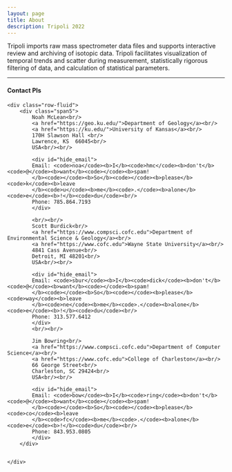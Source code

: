```yaml
---
layout: page
title: About
description: Tripoli 2022
---
```

Tripoli imports raw mass spectrometer data files and supports interactive review and archiving of isotopic data. Tripoli facilitates visualization of temporal trends and scatter during measurement, statistically rigorous filtering of data, and calculation of statistical parameters.

---

<div class="container">
<h4><a id="contact"></a>Contact PIs</h4>

    <div class="row-fluid">
        <div class="span5">
            Noah McLean<br/>
            <a href="https://geo.ku.edu/">Department of Geology</a><br/>
            <a href="https://ku.edu/">University of Kansas</a><br/>
            170H Slawson Hall <br/>
            Lawrence, KS  66045<br/>
            USA<br/><br/>

            <div id="hide_email">
            Email: <code>noa</code><b>I</b><code>hmc</code><b>don't</b><code>@</code><b>want</b><code></code><b>spam!
            </b><code></code><b>So</b><code></code><b>please</b><code>k</code><b>leave
            </b><code>u</code><b>me</b><code>.</code><b>alone</b><code>e</code><b>!</b><code>du</code><br/>
            Phone: 785.864.7193
            </div>

            <br/><br/>
            Scott Burdick<br/>
            <a href="https://www.compsci.cofc.edu">Department of  Environmental Science & Geology</a><br/>
            <a href="https://www.cofc.edu">Wayne State University</a><br/>
            4841 Cass Avenue<br/>
            Detroit, MI 48201<br/>
            USA<br/><br/>

            <div id="hide_email">
            Email: <code>sbur</code><b>I</b><code>dick</code><b>don't</b><code>@</code><b>want</b><code></code><b>spam!
            </b><code></code><b>So</b><code></code><b>please</b><code>way</code><b>leave
            </b><code>ne</code><b>me</b><code>.</code><b>alone</b><code>e</code><b>!</b><code>du</code><br/>
            Phone: 313.577.6412
            </div>
            <br/><br/>

            Jim Bowring<br/>
            <a href="https://www.compsci.cofc.edu">Department of Computer Science</a><br/>
            <a href="https://www.cofc.edu">College of Charleston</a><br/>
            66 George Street<br/>
            Charleston, SC 29424<br/>
            USA<br/><br/>

            <div id="hide_email">
            Email: <code>bow</code><b>I</b><code>ring</code><b>don't</b><code>@</code><b>want</b><code></code><b>spam!
            </b><code></code><b>So</b><code></code><b>please</b><code>co</code><b>leave
            </b><code>fc</code><b>me</b><code>.</code><b>alone</b><code>e</code><b>!</b><code>du</code><br/>
            Phone: 843.953.0805
            </div>
        </div>
        

    </div>
</div>